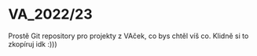 # VA_2022/23
Prostě Git repository pro projekty z VAček, co bys chtěl víš co.
Klidně si to zkopíruj idk :)))
